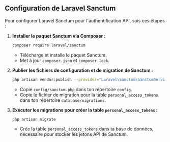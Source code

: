## Configuration de Laravel Sanctum

Pour configurer Laravel Sanctum pour l'authentification API, suis ces étapes :

1.  **Installer le paquet Sanctum via Composer :**
    ```bash
    composer require laravel/sanctum
    ```
    *   Télécharge et installe le paquet Sanctum.
    *   Met à jour `composer.json` et `composer.lock`.

2.  **Publier les fichiers de configuration et de migration de Sanctum :**
    ```bash
    php artisan vendor:publish --provider="Laravel\Sanctum\SanctumServiceProvider"
    ```
    *   Copie `config/sanctum.php` dans ton répertoire `config`.
    *   Copie le fichier de migration pour la table `personal_access_tokens` dans ton répertoire `database/migrations`.

3.  **Exécuter les migrations pour créer la table `personal_access_tokens` :**
    ```bash
    php artisan migrate
    ```
    *   Crée la table `personal_access_tokens` dans ta base de données, nécessaire pour stocker les jetons API de Sanctum.

